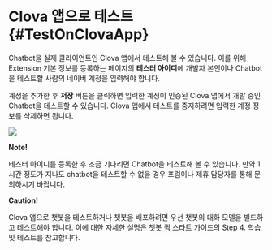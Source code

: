 # Clova 앱으로 테스트 {#TestOnClovaApp}

Chatbot을 실제 클라이언트인 Clova 앱에서 테스트해 볼 수 있습니다. 이를 위해 Extension 기본 정보를 등록하는 페이지의 **테스터 아이디**에 개발자 본인이나 Chatbot을 테스트할 사람의 네이버 계정을 입력해야 합니다.

계정을 추가한 후 **저장** 버튼을 클릭하면 입력한 계정이 인증된 Clova 앱에서 개발 중인 Chatbot을 테스트할 수 있습니다. Clova 앱에서 테스트를 중지하려면 입력한 계정 정보를 삭제하면 됩니다.

![](/DevConsole/Resources/Images/DevConsole-Add_Tester_ID.png)

<div class="note"><p><strong>Note!</strong></p>
<p>테스터 아이디를 등록한 후 조금 기다리면 Chatbot을 테스트해 볼 수 있습니다. 만약 1시간 정도가 지나도 chatbot을 테스트할 수 없을 경우 포럼이나 제휴 담당자를 통해 문의하시기 바랍니다.</p></div>

<div class="danger">
  <p><strong>Caution!</strong></p>
  <p>Clova 앱으로 챗봇을 테스트하거나 챗봇을 배포하려면 우선 챗봇의 대화 모델을 빌드하고 테스트해야 합니다. 이에 대한 자세한 설명은 <a href="https://docs.ncloud.com/ko/chatbot/chatbot-1-1.html" target="_blank">챗봇 퀵 스타트 가이드</a>의 Step 4. 학습 및 테스트를 참고합니다.</p>
</div>

